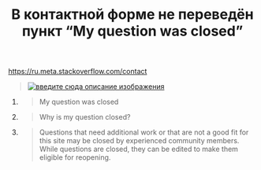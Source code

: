 ﻿---
title: "В контактной форме не переведён пункт “My question was closed”"
se.owner.user_id: 15479
se.owner.display_name: "Suvitruf - Andrei Apanasik"
se.owner.link: "https://ru.meta.stackoverflow.com/users/15479/suvitruf-andrei-apanasik"
se.link: "https://ru.meta.stackoverflow.com/questions/10210/%d0%92-%d0%ba%d0%be%d0%bd%d1%82%d0%b0%d0%ba%d1%82%d0%bd%d0%be%d0%b9-%d1%84%d0%be%d1%80%d0%bc%d0%b5-%d0%bd%d0%b5-%d0%bf%d0%b5%d1%80%d0%b5%d0%b2%d0%b5%d0%b4%d1%91%d0%bd-%d0%bf%d1%83%d0%bd%d0%ba%d1%82-my-question-was-closed"
se.question_id: 10210
se.post_type: question
se.score: 2
---
<p><a href="https://ru.meta.stackoverflow.com/contact">https://ru.meta.stackoverflow.com/contact</a></p>

<blockquote>
  <p><a href="https://i.stack.imgur.com/gW7Dz.png" rel="nofollow noreferrer"><img src="https://i.stack.imgur.com/gW7Dz.png" alt="введите сюда описание изображения"></a></p>
</blockquote>

<ol>
<li><blockquote>
  <p>My question was closed</p>
</blockquote></li>
<li><blockquote>
  <p>Why is my question closed?</p>
</blockquote></li>
<li><blockquote>
  <p>Questions that need additional work or that are not a good fit for this site may be closed by experienced community members. While questions are closed, they can be edited to make them eligible for reopening.</p>
</blockquote></li>
</ol>

